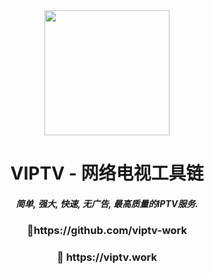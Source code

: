 <div align="center">
<img src="https://raw.githubusercontent.com/viptv-work/viptv-work.github.io/master/docs/VIPTV-LOGO-LONG-FINAL%401x-600x175.png" height="200" />
<h1 >VIPTV - 网络电视工具链</h1>
<h5>简单, 强大, 快速, 无广告, 最高质量的IPTV服务.</h5>  
<h3 >🔗https://github.com/viptv-work</h3>  
<h3 >🔗 https://viptv.work</h3>
</div>
